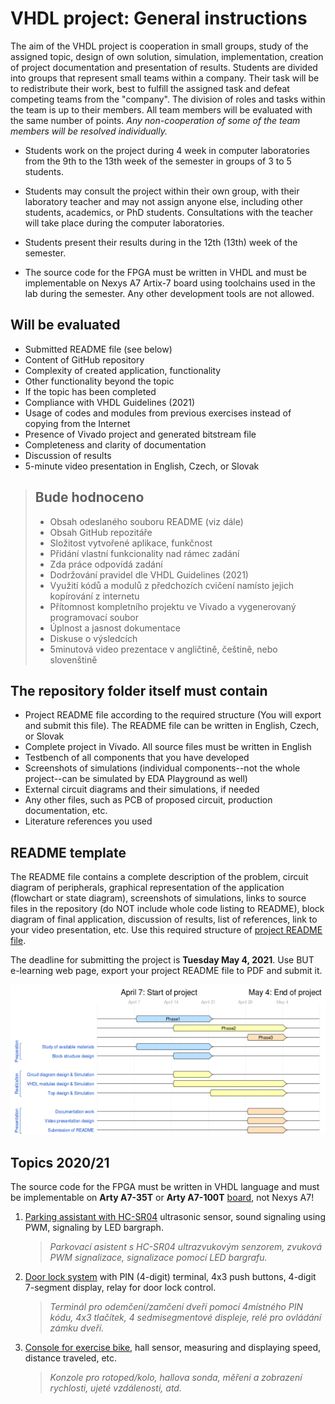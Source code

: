 # VHDL project: General instructions

<!--
![Logo](../../logolink_eng.jpg)
<p align="center">
  The Study of Modern and Developing Engineering BUT<br>
  CZ.02.2.69/0.0/0.0/18_056/0013325
</p>
-->

The aim of the VHDL project is cooperation in small groups, study of the assigned topic, design of own solution, simulation, implementation, creation of project documentation and presentation of results. Students are divided into groups that represent small teams within a company. Their task will be to redistribute their work, best to fulfill the assigned task and defeat competing teams from the "company". The division of roles and tasks within the team is up to their members. All team members will be evaluated with the same number of points. *Any non-cooperation of some of the team members will be resolved individually.*

* Students work on the project during 4 week in computer laboratories from the 9th to the 13th week of the semester in groups of 3 to 5 students.

* Students may consult the project within their own group, with their laboratory teacher and may not assign anyone else, including other students, academics, or PhD students. Consultations with the teacher will take place during the computer laboratories.

* Students present their results during in the 12th (13th) week of the semester.

* The source code for the FPGA must be written in VHDL and must be implementable on Nexys A7 Artix-7 board using toolchains used in the lab during the semester. Any other development tools are not allowed.

## Will be evaluated

* Submitted README file (see below)
* Content of GitHub repository
* Complexity of created application, functionality
* Other functionality beyond the topic
* If the topic has been completed
* Compliance with VHDL Guidelines (2021)
* Usage of codes and modules from previous exercises instead of copying from the Internet
* Presence of Vivado project and generated bitstream file
* Completeness and clarity of documentation
* Discussion of results
* 5-minute video presentation in English, Czech, or Slovak

> ## Bude hodnoceno
>
> * Obsah odeslaného souboru README (viz dále)
> * Obsah GitHub repozitáře
> * Složitost vytvořené aplikace, funkčnost
> * Přidání vlastní funkcionality nad rámec zadání
> * Zda práce odpovídá zadání
> * Dodržování pravidel dle VHDL Guidelines (2021)
> * Využití kódů a modulů z předchozích cvičení namísto jejich kopírování z internetu
> * Přítomnost kompletního projektu ve Vivado a vygenerovaný programovací soubor
> * Úplnost a jasnost dokumentace
> * Diskuse o výsledcích
> * 5minutová video prezentace v angličtině, češtině, nebo slovenštině
>

## The repository folder itself must contain

* Project README file according to the required structure (You will export and submit this file). The README file can be written in English, Czech, or Slovak
* Complete project in Vivado. All source files must be written in English
* Testbench of all components that you have developed
* Screenshots of simulations (individual components--not the whole project--can be simulated by EDA Playground as well)
* External circuit diagrams and their simulations, if needed
* Any other files, such as PCB of proposed circuit, production documentation, etc.
* Literature references you used

## README template

The README file contains a complete description of the problem, circuit diagram of peripherals, graphical representation of the application (flowchart or state diagram), screenshots of simulations, links to source files in the repository (do NOT include whole code listing to README), block diagram of final application, discussion of results, list of references, link to your video presentation, etc. Use this required structure of [project README file](project.md).

The deadline for submitting the project is **Tuesday May 4, 2021**. Use BUT e-learning web page, export your project README file to PDF and submit it.

![project schedule](schedule.png)

## Topics 2020/21

The source code for the FPGA must be written in VHDL language and must be implementable on **Arty A7-35T** or **Arty A7-100T** [board](https://store.digilentinc.com/arty-a7-artix-7-fpga-development-board/), not Nexys A7!

1. [Parking assistant with HC-SR04](https://github.com/xrysav25/DE1_Parking_assistant) ultrasonic sensor, sound signaling using PWM, signaling by LED bargraph.

   > *Parkovací asistent s HC-SR04 ultrazvukovým senzorem, zvuková PWM signalizace, signalizace pomocí LED bargrafu.*
   >

2. [Door lock system](https://github.com/xcadaj00/DE1_project) with PIN (4-digit) terminal, 4x3 push buttons, 4-digit 7-segment display, relay for door lock control.

   > *Terminál pro odemčení/zamčení dveří pomocí 4místného PIN kódu, 4x3 tlačítek, 4 sedmisegmentové displeje, relé pro ovládání zámku dveří.*
   >

3. [Console for exercise bike](https://github.com/mkousal/Digital-electronics-1-Tachometer), hall sensor, measuring and displaying speed, distance traveled, etc.

   > *Konzole pro rotoped/kolo, hallova sonda, měření a zobrazení rychlosti, ujeté vzdálenosti, atd.*
   >
